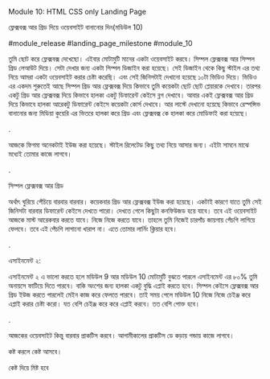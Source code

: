 Module 10: HTML CSS only Landing Page







ফ্লেক্সবক্স আর গ্রিড দিয়ে ওয়েবসাইট বানানোর দিন(মডিউল 10)



#module_release #landing_page_milestone #module_10



তুমি ছোট করে ফ্লেক্সবক্স দেখেছো। এইবার মোটামুটি মানের একটা ওয়েবসাইট করবে। সিম্পল ফ্লেক্সবক্স আর সিম্পল গ্রিড লেআউট দিয়ে। সেটা দেখার জন্য একটা সিম্পল ডিজাইন করা হয়েছে। সেই ডিজাইন থেকে কিছু স্টাইল এর তথ্য নিয়ে আমরা একটা ওয়েবসাইট করার চেষ্টা করেছি। এবং সেই জিনিসটাই দেখানো হয়েছে ১০টা ভিডিও দিয়ে। ভিডিও এর একদম শুরুতেই আছে সিম্পল গ্রিড আর ফ্লেক্সবক্স দিয়ে কিভাবে তুমি কয়েকটা ছোট ছোট প্লেয়ারকে দেখাবে। তারপর একটু গ্রিড আর ফ্লেক্সবক্স দিয়ে কিভাবে হালকা একটু ডিফারেন্ট কেইসে ব্লগ দেখাবে। আবার একই ফ্লেক্সবক্স আর গ্রিড দিয়ে কিভাবে হালকা আরেকটু ডিফারেন্ট কেইসে কয়েকটা কোর্স দেখাবে। আর লাস্টে দেখানো হয়েছে কিভাবে রেস্পন্সিভ বানানোর জন্য মিডিয়া কুয়েরি এর ভিতরে হালকা করে গ্রিড এবং ফ্লেক্সবক্স কে হালকা করে মোডিফাই করা হয়েছে। 



 



.



 



আজকে ফিগমা অনেকটাই ইউজ করা হয়েছে। স্টাইল রিলেটেড কিছু তথ্য নিয়ে আসার জন্য। এইটা সামনে মাঝে মধ্যেই তোমার কাজে লাগবে। 



.



 



সিম্পল ফ্লেক্সবক্স আর গ্রিড



অর্থাৎ ঘুরিয়ে পেঁচিয়ে বারবার বারবার। কয়েকবার গ্রিড আর ফ্লেক্সবক্স ইউজ করা হয়েছে। একটাই কারণে যাতে তুমি সেই জিনিসটা বারবার ডিফারেন্ট কেইসে দেখতে পারো। দেখতে গেলে কিছুটা কনফিউজড হয়ে যাবে। তবে এই ওয়েবসাইট আজকে মাস্ট আরেকবার করতে যাবে। নিজে নিজে করতে যাবে। তাহলে তুমি নিজেই চারপাঁচ জায়গায় পেঁচগি লাগিয়ে ফেলবে। তবে এই পেঁচগি লাগানো খারাপ না। এতে তোমার লার্নিং ক্লিয়ার হবে।  



 



.



 



এসাইনমেন্ট ২:



এসাইনমেন্ট ২ এ ভালো করতে হলে মডিউল 9 আর মডিউল 10 মোটামুটি বুঝতে পারলে এসাইনমেন্ট এর ৮০% তুমি অনায়সে ফাটিয়ে দিতে পারবে। বাকি অংশের জন্য হালকা একটু বুদ্ধি এপ্লাই করতে হবে। সিম্পল কেইসে ফ্লেক্সবক্স আর গ্রিড ইউজ করতে পারলেই মেইন কাজ করে ফেলতে পারবে। তাই সময় পেলে মডিউল 10 নিজে নিজে চেইঞ্জ করে এপ্লাই করার চেষ্টা করো। যত বেশি চেইঞ্জ করে করে এপ্লাই করবে। তত বেশি পোক্ত হবে। 



.



আজকের ওয়েবসাইট কিন্তু বারবার প্রাকটিস করবে। আগামীকালের প্রাকটিস ডে কড়ায় গন্ডায় কাজে লাগবে। 



কষ্ট করলে কেষ্ট আসবে।



কেষ্ট দিয়ে মিষ্ট হবে  
